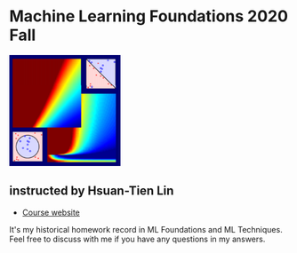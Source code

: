 # Machine Learning Foundations 2020 Fall
<p>
  <img src="logo.PNG"/width="200" height="200">
</p>

## instructed by Hsuan-Tien Lin
* [Course website](https://www.csie.ntu.edu.tw/~htlin/course/ml20fall/)

It's my historical homework record in ML Foundations and ML Techniques.
Feel free to discuss with me if you have any questions in my answers. 
